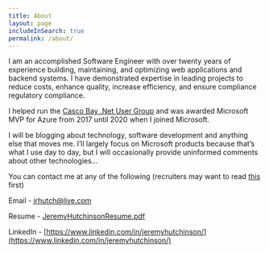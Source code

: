 ```yaml
---
title: About
layout: page
includeInSearch: true
permalink: /about/
---
```


I am an accomplished Software Engineer with over twenty years of experience building, maintaining, and optimizing web applications and backend systems. I have demonstrated expertise in leading projects to reduce costs, enhance quality, increase efficiency, and ensure compliance regulatory compliance.

I helped run the [Casco Bay .Net User Group](https://cbnug.com/) and was awarded Microsoft MVP for Azure from 2017 until 2020 when I joined Microsoft.

I will be blogging about technology, software development and anything else that moves me. I’ll largely focus on Microsoft products because that’s what I use day to day, but I will occasionally provide uninformed comments about other technologies…

You can contact me at any of the following (recruiters may want to read <a href="https://hutchcodes.net/2015/05/the-perfect-job/" >this</a> first)

Email - <a href="mailto:jrhutch@live.com" >jrhutch@live.com</a>

Resume - [JeremyHutchinsonResume.pdf](resume/JeremyHutchinsonResume.pdf)

LinkedIn - [https://www.linkedin.com/in/jeremyhutchinson/](https://www.linkedin.com/in/jeremyhutchinson/)